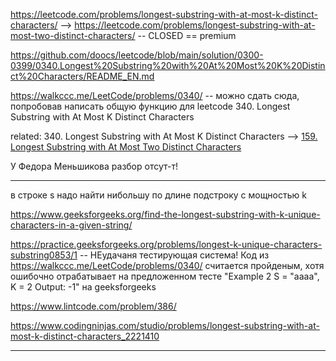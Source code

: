 https://leetcode.com/problems/longest-substring-with-at-most-k-distinct-characters/ --> https://leetcode.com/problems/longest-substring-with-at-most-two-distinct-characters/  -- CLOSED == premium

https://github.com/doocs/leetcode/blob/main/solution/0300-0399/0340.Longest%20Substring%20with%20At%20Most%20K%20Distinct%20Characters/README_EN.md

https://walkccc.me/LeetCode/problems/0340/ -- можно сдать сюда, попробовав написать общую функцию для leetcode 340. Longest Substring with At Most K Distinct Characters

related: 
340. Longest Substring with At Most K Distinct Characters --> [159. Longest Substring with At Most Two Distinct Characters](https://github.com/SkosMartren/leetcode_com/tree/main/159.%20Longest%20Substring%20with%20At%20Most%20Two%20Distinct%20Characters)

У Федора Меньшикова разбор отсут-т!
________

в строке s надо найти нибольшу по длине подстроку с мощностью k

https://www.geeksforgeeks.org/find-the-longest-substring-with-k-unique-characters-in-a-given-string/

https://practice.geeksforgeeks.org/problems/longest-k-unique-characters-substring0853/1 -- НЕудачаня тестирующая система! Код из https://walkccc.me/LeetCode/problems/0340/ считается пройденым, хотя ошибочно отрабатывает на предложенном тесте "Example 2 S = "aaaa", K = 2 Output: -1" на geeksforgeeks

https://www.lintcode.com/problem/386/

https://www.codingninjas.com/studio/problems/longest-substring-with-at-most-k-distinct-characters_2221410
________



